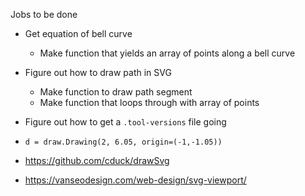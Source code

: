 Jobs to be done
* Get equation of bell curve
    * Make function that yields an array of points along a bell curve
* Figure out how to draw path in SVG
    * Make function to draw path segment
    * Make function that loops through with array of points
* Figure out how to get a `.tool-versions` file going



* `d = draw.Drawing(2, 6.05, origin=(-1,-1.05))`
* https://github.com/cduck/drawSvg
* https://vanseodesign.com/web-design/svg-viewport/
